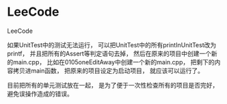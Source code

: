 # LeeCode
LeeCode

如果UnitTest中的测试无法运行，
可以把UnitTest中的所有printInUnitTest改为printf，
并且把所有的Assert等判定语句去掉，
然后在原来的项目中创建一个新的main.cpp，
比如在0105oneEditAway中创建一个新的main.cpp，
把剩下的内容拷贝进main函数，
把原来的项目设定为启动项目，
就应该可以运行了。

目前把所有的单元测试放在一起，
是为了便于一次性检查所有的项目是否完好，
避免误操作造成的错误。
